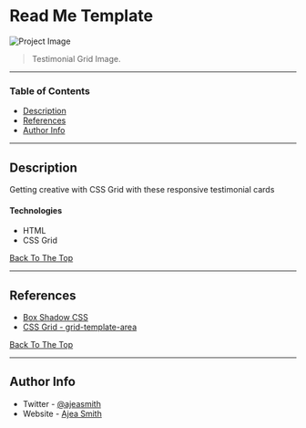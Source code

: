 # Read Me Template

![Project Image](https://i.ibb.co/tpTC9pK/Screen-Shot-2021-01-01-at-2-50-59-AM.png)

> Testimonial Grid Image.

---

### Table of Contents

- [Description](#description)
- [References](#references)
- [Author Info](#author-info)

---

## Description

Getting creative with CSS Grid with these responsive testimonial cards

#### Technologies

- HTML
- CSS Grid

[Back To The Top](#read-me-template)

---

## References

- [Box Shadow CSS](https://codepen.io/thangkieu91/pen/DcuHh/)
- [CSS Grid - grid-template-area](https://developer.mozilla.org/en-US/docs/Web/CSS/grid-template-areas)

[Back To The Top](#read-me-template)

---

## Author Info

- Twitter - [@ajeasmith](https://twitter.com/ajeasmith)
- Website - [Ajea Smith](https://github.com/AjeaSmith)
